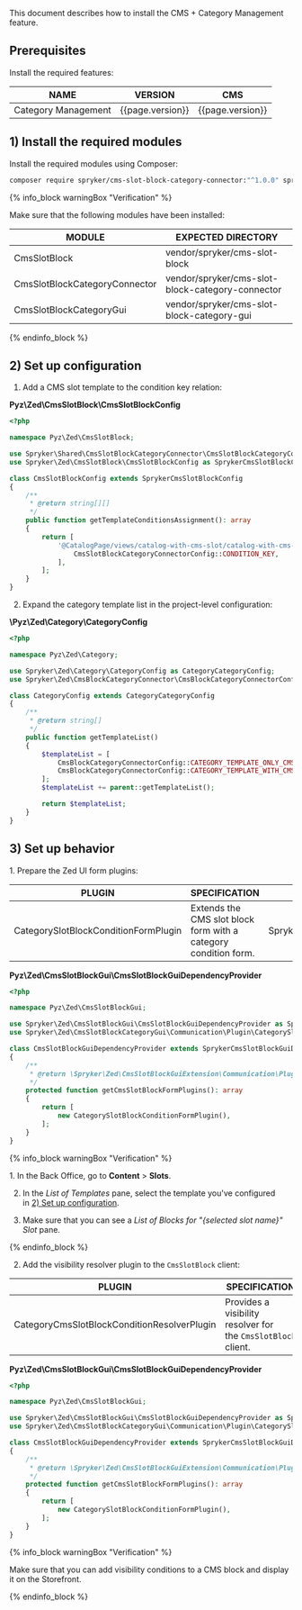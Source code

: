 

This document describes how to install the CMS + Category Management feature.

## Prerequisites

Install the required features:

| NAME | VERSION | CMS |
| --- | --- | ---  |
| Category Management | {{page.version}} | {{page.version}}|

## 1) Install the required modules

Install the required modules using Composer:

```bash
composer require spryker/cms-slot-block-category-connector:"^1.0.0" spryker/cms-slot-block-category-gui:"^1.0.0" --update-with-dependencies
```

{% info_block warningBox "Verification" %}

Make sure that the following modules have been installed:

|MODULE | EXPECTED DIRECTORY |
|--- | --- |
|CmsSlotBlock | vendor/spryker/cms-slot-block |
|CmsSlotBlockCategoryConnector | vendor/spryker/cms-slot-block-category-connector |
|CmsSlotBlockCategoryGui | vendor/spryker/cms-slot-block-category-gui|

{% endinfo_block %}

## 2) Set up configuration

1. Add a CMS slot template to the condition key relation:

**Pyz\Zed\CmsSlotBlock\CmsSlotBlockConfig**

```php
<?php

namespace Pyz\Zed\CmsSlotBlock;

use Spryker\Shared\CmsSlotBlockCategoryConnector\CmsSlotBlockCategoryConnectorConfig;
use Spryker\Zed\CmsSlotBlock\CmsSlotBlockConfig as SprykerCmsSlotBlockConfig;

class CmsSlotBlockConfig extends SprykerCmsSlotBlockConfig
{
    /**
     * @return string[][]
     */
    public function getTemplateConditionsAssignment(): array
    {
        return [
            '@CatalogPage/views/catalog-with-cms-slot/catalog-with-cms-slot.twig' => [
                CmsSlotBlockCategoryConnectorConfig::CONDITION_KEY,
            ],
        ];
    }
}
```

2. Expand the category template list in the project-level configuration:

**\Pyz\Zed\Category\CategoryConfig**

```php
<?php

namespace Pyz\Zed\Category;

use Spryker\Zed\Category\CategoryConfig as CategoryCategoryConfig;
use Spryker\Zed\CmsBlockCategoryConnector\CmsBlockCategoryConnectorConfig;

class CategoryConfig extends CategoryCategoryConfig
{
    /**
     * @return string[]
     */
    public function getTemplateList()
    {
        $templateList = [
            CmsBlockCategoryConnectorConfig::CATEGORY_TEMPLATE_ONLY_CMS_BLOCK => '@CatalogPage/views/simple-cms-block/simple-cms-block.twig',
            CmsBlockCategoryConnectorConfig::CATEGORY_TEMPLATE_WITH_CMS_BLOCK => '@CatalogPage/views/catalog-with-cms-block/catalog-with-cms-block.twig',
        ];
        $templateList += parent::getTemplateList();

        return $templateList;
    }
}
```

## 3) Set up behavior

1. Prepare the Zed UI form plugins:

|PLUGIN |SPECIFICATION |NAMESPACE |
|--- | --- | --- |
|CategorySlotBlockConditionFormPlugin |Extends the CMS slot block form with a category condition form. |Spryker\Zed\CmsSlotBlockCategoryGui\Communication\Plugin|



**Pyz\Zed\CmsSlotBlockGui\CmsSlotBlockGuiDependencyProvider**

```php
<?php

namespace Pyz\Zed\CmsSlotBlockGui;

use Spryker\Zed\CmsSlotBlockGui\CmsSlotBlockGuiDependencyProvider as SprykerCmsSlotBlockGuiDependencyProvider;
use Spryker\Zed\CmsSlotBlockCategoryGui\Communication\Plugin\CategorySlotBlockConditionFormPlugin;

class CmsSlotBlockGuiDependencyProvider extends SprykerCmsSlotBlockGuiDependencyProvider
{
    /**
     * @return \Spryker\Zed\CmsSlotBlockGuiExtension\Communication\Plugin\CmsSlotBlockGuiConditionFormPluginInterface[]
     */
    protected function getCmsSlotBlockFormPlugins(): array
    {
        return [
            new CategorySlotBlockConditionFormPlugin(),
        ];
    }
}
```

{% info_block warningBox "Verification" %}

1. In the Back Office, go to **Content** > **Slots**.

2. In the *List of Templates* pane, select the template you've configured in [2) Set up configuration](#set-up-configuration).

3. Make sure that you can see a *List of Blocks for "{selected slot name}" Slot* pane.

{% endinfo_block %}


2. Add the visibility resolver plugin to the `CmsSlotBlock` client:

|PLUGIN | SPECIFICATION | NAMESPACE |
|--- | --- | --- |
|CategoryCmsSlotBlockConditionResolverPlugin | Provides a visibility resolver for the `CmsSlotBlock` client. | Spryker\Client\CmsSlotBlockCategoryConnector\Plugin\CmsSlotBlock |



**Pyz\Zed\CmsSlotBlockGui\CmsSlotBlockGuiDependencyProvider**

```php
<?php

namespace Pyz\Zed\CmsSlotBlockGui;

use Spryker\Zed\CmsSlotBlockGui\CmsSlotBlockGuiDependencyProvider as SprykerCmsSlotBlockGuiDependencyProvider;
use Spryker\Zed\CmsSlotBlockCategoryGui\Communication\Plugin\CategorySlotBlockConditionFormPlugin;

class CmsSlotBlockGuiDependencyProvider extends SprykerCmsSlotBlockGuiDependencyProvider
{
    /**
     * @return \Spryker\Zed\CmsSlotBlockGuiExtension\Communication\Plugin\CmsSlotBlockGuiConditionFormPluginInterface[]
     */
    protected function getCmsSlotBlockFormPlugins(): array
    {
        return [
            new CategorySlotBlockConditionFormPlugin(),
        ];
    }
}
```

{% info_block warningBox "Verification" %}

Make sure that you can add visibility conditions to a CMS block and display it on the Storefront.

{% endinfo_block %}

